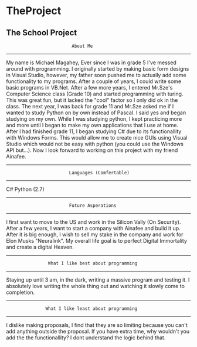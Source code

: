 # TheProject
The School Project
-------------------------------------------------------------------------------
                             About Me
-------------------------------------------------------------------------------

My name is Michael Magahey, Ever since I was in grade 5 I've messed
around with programming. I originally started by making basic form
designs in Visual Studio, however, my father soon pushed me to actually
add some functionality to my programs. After a couple of years, I could
write some basic programs in VB.Net. After a few more years, I entered Mr.Sze's
Computer Science class (Grade 10) and started programming with turing.
This was great fun, but it lacked the "cool" factor so I only did ok in the
class. The next year, I was back for grade 11 and Mr.Sze asked me if I
wanted to study Python on by own instead of Pascal. I said yes and began
studying on my own. While I was studying python, I kept practicing more
and more until I began to make my own applications that I use at home.
After I had finished grade 11, I began studying C# due to its functionallity
with Windows Forms. This would allow me to create nice GUIs using Visual Studio
which would not be easy with python (you could use the Windows API but...).
Now I look forward to working on this project with my friend Ainafee.

---------------------------------------------------------------------------------
                            Languages (Comfertable)
---------------------------------------------------------------------------------

C#
Python (2.7)

---------------------------------------------------------------------------------
                            Future Asperations
---------------------------------------------------------------------------------

I first want to move to the US and work in the Silicon Vally (On Security). 
After a few years, I want to start a company with Ainafee and build it up. 
After it is big enough, I wish to sell my stake in the company and work for 
Elon Musks "Neuralink". My overall life goal is to perfect Digital Immortality
and create a digital Heaven.

---------------------------------------------------------------------------------
                    What I like best about programming
---------------------------------------------------------------------------------

Staying up until 3 am, in the dark, writing a massive program and testing it.
I absolutely love writing the whole thing out and watching it slowly come to
completion.

--------------------------------------------------------------------------------
                   What I like least about programming
--------------------------------------------------------------------------------

I dislike making proposals, I find that they are so limiting because you can't
add anything outside the proposal. If you have extra time, why wouldn't you add
the the functionallity? I dont understand the logic behind that.

